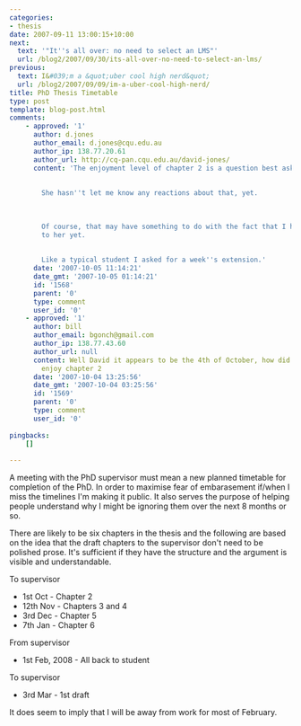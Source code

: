 ```yaml
---
categories:
- thesis
date: 2007-09-11 13:00:15+10:00
next:
  text: '"It''s all over: no need to select an LMS"'
  url: /blog2/2007/09/30/its-all-over-no-need-to-select-an-lms/
previous:
  text: I&#039;m a &quot;uber cool high nerd&quot;
  url: /blog2/2007/09/09/im-a-uber-cool-high-nerd/
title: PhD Thesis Timetable
type: post
template: blog-post.html
comments:
    - approved: '1'
      author: d.jones
      author_email: d.jones@cqu.edu.au
      author_ip: 138.77.20.61
      author_url: http://cq-pan.cqu.edu.au/david-jones/
      content: 'The enjoyment level of chapter 2 is a question best asked of my supervisor.
    
    
        She hasn''t let me know any reactions about that, yet.
    
    
    
        Of course, that may have something to do with the fact that I haven''t sent it
        to her yet.
    
    
        Like a typical student I asked for a week''s extension.'
      date: '2007-10-05 11:14:21'
      date_gmt: '2007-10-05 01:14:21'
      id: '1568'
      parent: '0'
      type: comment
      user_id: '0'
    - approved: '1'
      author: bill
      author_email: bgonch@gmail.com
      author_ip: 138.77.43.60
      author_url: null
      content: Well David it appears to be the 4th of October, how did your supervisor
        enjoy chapter 2
      date: '2007-10-04 13:25:56'
      date_gmt: '2007-10-04 03:25:56'
      id: '1569'
      parent: '0'
      type: comment
      user_id: '0'
    
pingbacks:
    []
    
---
```

A meeting with the PhD supervisor must mean a new planned timetable for completion of the PhD. In order to maximise fear of embarasement if/when I miss the timelines I'm making it public. It also serves the purpose of helping people understand why I might be ignoring them over the next 8 months or so.

There are likely to be six chapters in the thesis and the following are based on the idea that the draft chapters to the supervisor don't need to be polished prose. It's sufficient if they have the structure and the argument is visible and understandable.

To supervisor

- 1st Oct - Chapter 2
- 12th Nov - Chapters 3 and 4
- 3rd Dec - Chapter 5
- 7th Jan - Chapter 6

From supervisor

- 1st Feb, 2008 - All back to student

To supervisor

- 3rd Mar - 1st draft

It does seem to imply that I will be away from work for most of February.